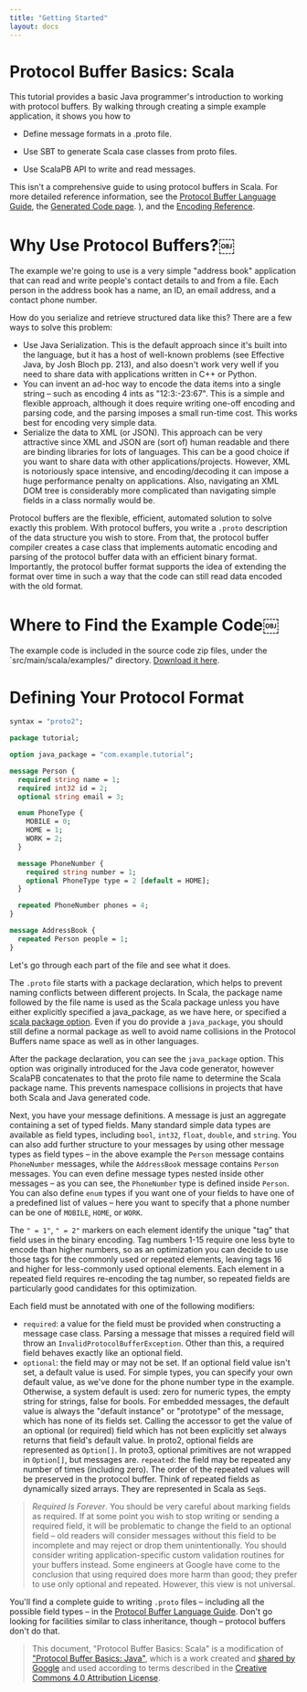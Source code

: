 ```yaml
---
title: "Getting Started"
layout: docs
---
```


# Protocol Buffer Basics: Scala

This tutorial provides a basic Java programmer's introduction to working with protocol buffers. By walking through creating a simple example application, it shows you how to

* Define message formats in a .proto file.

* Use SBT to generate Scala case classes from proto files.

* Use ScalaPB API to write and read messages.

This isn't a comprehensive guide to using protocol buffers in Scala. For more detailed reference information, see the [Protocol Buffer Language Guide](https://developers.google.com/protocol-buffers/docs/proto), the [Generated Code page]({{site.baseurl}}/generated-code.html).
), and the [Encoding Reference](https://developers.google.com/protocol-buffers/docs/encoding).

# Why Use Protocol Buffers?￼

The example we're going to use is a very simple "address book" application that can read and write people's contact details to and from a file. Each person in the address book has a name, an ID, an email address, and a contact phone number.

How do you serialize and retrieve structured data like this? There are a few ways to solve this problem:

* Use Java Serialization. This is the default approach since it's built into the language, but it has a host of well-known problems (see Effective Java, by Josh Bloch pp. 213), and also doesn't work very well if you need to share data with applications written in C++ or Python.
* You can invent an ad-hoc way to encode the data items into a single string – such as encoding 4 ints as "12:3:-23:67". This is a simple and flexible approach, although it does require writing one-off encoding and parsing code, and the parsing imposes a small run-time cost. This works best for encoding very simple data.
* Serialize the data to XML (or JSON). This approach can be very attractive since XML and JSON are (sort of) human readable and there are binding libraries for lots of languages. This can be a good choice if you want to share data with other applications/projects. However, XML is notoriously space intensive, and encoding/decoding it can impose a huge performance penalty on applications. Also, navigating an XML DOM tree is considerably more complicated than navigating simple fields in a class normally would be.

Protocol buffers are the flexible, efficient, automated solution to solve exactly this problem. With protocol buffers, you write a `.proto` description of the data structure you wish to store. From that, the protocol buffer compiler creates a case class that implements automatic encoding and parsing of the protocol buffer data with an efficient binary format. Importantly, the protocol buffer format supports the idea of extending the format over time in such a way that the code can still read data encoded with the old format.

# Where to Find the Example Code￼
The example code is included in the source code zip files, under the `src/main/scala/examples/" directory. [Download it here](https://github.com/scalapb/ScalaPB/releases).

# Defining Your Protocol Format

```protobuf
syntax = "proto2";

package tutorial;

option java_package = "com.example.tutorial";

message Person {
  required string name = 1;
  required int32 id = 2;
  optional string email = 3;

  enum PhoneType {
    MOBILE = 0;
    HOME = 1;
    WORK = 2;
  }

  message PhoneNumber {
    required string number = 1;
    optional PhoneType type = 2 [default = HOME];
  }

  repeated PhoneNumber phones = 4;
}

message AddressBook {
  repeated Person people = 1;
}
```

Let's go through each part of the file and see what it does.

The `.proto` file starts with a package declaration, which helps to prevent naming conflicts between different projects. In Scala, the package name followed by the file name is used as the Scala package unless you have either explicitly specified a java_package, as we have here, or specified a [scala package option]({{site.baseurl}}/customizations.html). Even if you do provide a `java_package`, you should still define a normal package as well to avoid name collisions in the Protocol Buffers name space as well as in other languages.

After the package declaration, you can see the `java_package` option. This option was originally introduced for the Java code generator, however ScalaPB concatenates to that the proto file name to determine the Scala package name. This prevents namespace collisions in projects that have both Scala and Java generated code.

Next, you have your message definitions. A message is just an aggregate containing a set of typed fields. Many standard simple data types are available as field types, including `bool`, `int32`, `float`, `double`, and `string`. You can also add further structure to your messages by using other message types as field types – in the above example the `Person` message contains `PhoneNumber` messages, while the `AddressBook` message contains `Person` messages. You can even define message types nested inside other messages – as you can see, the `PhoneNumber` type is defined inside `Person`. You can also define `enum` types if you want one of your fields to have one of a predefined list of values – here you want to specify that a phone number can be one of `MOBILE`, `HOME`, or `WORK`.

The `" = 1"`, `" = 2"` markers on each element identify the unique "tag" that field uses in the binary encoding. Tag numbers 1-15 require one less byte to encode than higher numbers, so as an optimization you can decide to use those tags for the commonly used or repeated elements, leaving tags 16 and higher for less-commonly used optional elements. Each element in a repeated field requires re-encoding the tag number, so repeated fields are particularly good candidates for this optimization.

Each field must be annotated with one of the following modifiers:

* `required`: a value for the field must be provided when constructing a message case class. Parsing a message that misses a required field will throw an `InvalidProtocolBufferException`. Other than this, a required field behaves exactly like an optional field.
* `optional`: the field may or may not be set. If an optional field value isn't set, a default value is used. For simple types, you can specify your own default value, as we've done for the phone number type in the example. Otherwise, a system default is used: zero for numeric types, the empty string for strings, false for bools. For embedded messages, the default value is always the "default instance" or "prototype" of the message, which has none of its fields set. Calling the accessor to get the value of an optional (or required) field which has not been explicitly set always returns that field's default value. In proto2, optional fields are represented as `Option[]`. In proto3, optional primitives are not wrapped in `Option[]`, but messages are.
`repeated`: the field may be repeated any number of times (including zero). The order of the repeated values will be preserved in the protocol buffer. Think of repeated fields as dynamically sized arrays. They are represented in Scala as `Seq`s.

> *Required Is Forever*. You should be very careful about marking fields as required. If at some point you wish to stop writing or sending a required field, it will be problematic to change the field to an optional field – old readers will consider messages without this field to be incomplete and may reject or drop them unintentionally. You should consider writing application-specific custom validation routines for your buffers instead. Some engineers at Google have come to the conclusion that using required does more harm than good; they prefer to use only optional and repeated. However, this view is not universal.

You'll find a complete guide to writing `.proto` files – including all the possible field types – in the [Protocol Buffer Language Guide](https://developers.google.com/protocol-buffers/docs/proto). Don't go looking for facilities similar to class inheritance, though – protocol buffers don't do that.

> This document, "Protocol Buffer Basics: Scala" is a modification of ["Protocol Buffer Basics: Java"](https://developers.google.com/protocol-buffers/docs/javatutorial), which is a work created and [shared by Google](https://developers.google.com/terms/site-policies)  and used according to terms described in the [Creative Commons 4.0 Attribution License](https://creativecommons.org/licenses/by/4.0/).